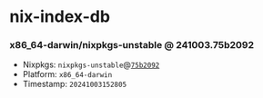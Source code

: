 # nix-index-db
### x86_64-darwin/nixpkgs-unstable @ 241003.75b2092
- Nixpkgs: `nixpkgs-unstable`@[`75b2092`](https://github.com/NixOS/nixpkgs/commit/75b209227dff3cbfac19f510a62f9446c92beac4)
- Platform: `x86_64-darwin`
- Timestamp: `20241003152805`
